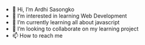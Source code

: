 - 👋 Hi, I’m Ardhi Sasongko
- 👀 I’m interested in learning Web Development
- 🌱 I’m currently learning all about javascript
- 💞️ I’m looking to collaborate on my learning project
- 📫 How to reach me 

<!---
ardhiS/ardhiS is a ✨ special ✨ repository because its `README.md` (this file) appears on your GitHub profile.
You can click the Preview link to take a look at your changes.
--->
